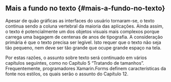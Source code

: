 ## Mais a fundo no texto {#mais-a-fundo-no-texto}

Apesar de quão gráficas as interfaces do usuário tornaram-se, o texto continua sendo a coluna vertebral da maioria das aplicações. Ainda assim, o texto é potencialmente um dos objetos visuais mais complexos porque carrega uma bagagem de centenas de anos de tipografia. A consideração primária é que o texto precisa ser legível. Isto requer que o texto não seja tão pequeno, nem deve ser tão grande que ocupe grande espaço na tela.

Por estas razões, o assunto sobre texto será continuado em vários capítulos seguintes, como no Capítulo 5 “Tratando de tamanhos”. Frequentemente, programadores Xamarin.Forms definem características da fonte nos estilos, os quais serão o assunto do Capítulo 12.